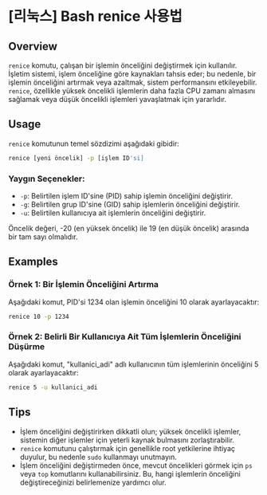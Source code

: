 # [리눅스] Bash renice 사용법

## Overview
`renice` komutu, çalışan bir işlemin önceliğini değiştirmek için kullanılır. İşletim sistemi, işlem önceliğine göre kaynakları tahsis eder; bu nedenle, bir işlemin önceliğini artırmak veya azaltmak, sistem performansını etkileyebilir. `renice`, özellikle yüksek öncelikli işlemlerin daha fazla CPU zamanı almasını sağlamak veya düşük öncelikli işlemleri yavaşlatmak için yararlıdır.

## Usage
`renice` komutunun temel sözdizimi aşağıdaki gibidir:

```bash
renice [yeni öncelik] -p [işlem ID'si]
```

### Yaygın Seçenekler:
- `-p`: Belirtilen işlem ID'sine (PID) sahip işlemin önceliğini değiştirir.
- `-g`: Belirtilen grup ID'sine (GID) sahip işlemlerin önceliğini değiştirir.
- `-u`: Belirtilen kullanıcıya ait işlemlerin önceliğini değiştirir.

Öncelik değeri, -20 (en yüksek öncelik) ile 19 (en düşük öncelik) arasında bir tam sayı olmalıdır.

## Examples
### Örnek 1: Bir İşlemin Önceliğini Artırma
Aşağıdaki komut, PID'si 1234 olan işlemin önceliğini 10 olarak ayarlayacaktır:

```bash
renice 10 -p 1234
```

### Örnek 2: Belirli Bir Kullanıcıya Ait Tüm İşlemlerin Önceliğini Düşürme
Aşağıdaki komut, "kullanici_adi" adlı kullanıcının tüm işlemlerinin önceliğini 5 olarak ayarlayacaktır:

```bash
renice 5 -u kullanici_adi
```

## Tips
- İşlem önceliğini değiştirirken dikkatli olun; yüksek öncelikli işlemler, sistemin diğer işlemler için yeterli kaynak bulmasını zorlaştırabilir.
- `renice` komutunu çalıştırmak için genellikle root yetkilerine ihtiyaç duyulur, bu nedenle `sudo` kullanmayı unutmayın.
- İşlem önceliğini değiştirmeden önce, mevcut öncelikleri görmek için `ps` veya `top` komutlarını kullanabilirsiniz. Bu, hangi işlemlerin önceliğini değiştireceğinizi belirlemenize yardımcı olur.